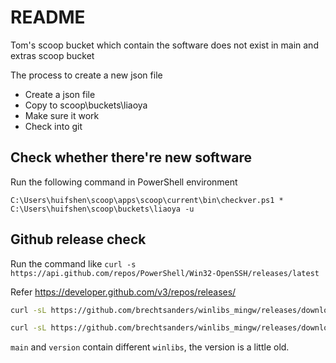 # README

Tom's scoop bucket which contain the software does not exist in main and extras scoop bucket

The process to create a new json file

* Create a json file
* Copy to scoop\buckets\liaoya
* Make sure it work
* Check into git

## Check whether there're new software

Run the following command in PowerShell environment

    C:\Users\huifshen\scoop\apps\scoop\current\bin\checkver.ps1 * C:\Users\huifshen\scoop\buckets\liaoya -u

## Github release check

Run the command like `curl -s https://api.github.com/repos/PowerShell/Win32-OpenSSH/releases/latest`

Refer <https://developer.github.com/v3/repos/releases/>

```bash
curl -sL https://github.com/brechtsanders/winlibs_mingw/releases/download/12.2.0-14.0.6-10.0.0-ucrt-r2/winlibs-x86_64-posix-seh-gcc-12.2.0-llvm-14.0.6-mingw-w64ucrt-10.0.0-r2.7z.sha256

curl -sL https://github.com/brechtsanders/winlibs_mingw/releases/download/12.2.0-14.0.6-10.0.0-ucrt-r2/winlibs-i686-posix-dwarf-gcc-12.2.0-llvm-14.0.6-mingw-w64ucrt-10.0.0-r2.7z.sha256
```

`main` and `version` contain different `winlibs`, the version is a little old.